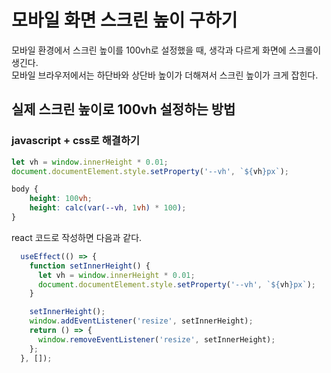 # 모바일 화면 스크린 높이 구하기

모바일 환경에서 스크린 높이를 100vh로 설정했을 때, 생각과 다르게 화면에 스크롤이 생긴다.  
모바일 브라우저에서는 하단바와 상단바 높이가 더해져서 스크린 높이가 크게 잡힌다.

## 실제 스크린 높이로 100vh 설정하는 방법

### javascript + css로 해결하기

```javascript
let vh = window.innerHeight * 0.01;
document.documentElement.style.setProperty('--vh', `${vh}px`);
```

```css
body {
    height: 100vh;
    height: calc(var(--vh, 1vh) * 100);
}
```

react 코드로 작성하면 다음과 같다.

```javascript
  useEffect(() => {
    function setInnerHeight() {
      let vh = window.innerHeight * 0.01;
      document.documentElement.style.setProperty('--vh', `${vh}px`);
    }

    setInnerHeight();
    window.addEventListener('resize', setInnerHeight);
    return () => {
      window.removeEventListener('resize', setInnerHeight);
    };
  }, []);
```

